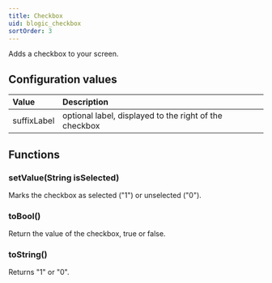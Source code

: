 ```yaml
---
title: Checkbox
uid: blogic_checkbox
sortOrder: 3
---
```


Adds a checkbox to your screen.

## Configuration values

| Value       | Description                         |
|:------------|:------------------------------------|
| suffixLabel | optional label, displayed to the right of the checkbox |

## Functions

### setValue(String isSelected)

Marks the checkbox as selected ("1") or unselected ("0").

### toBool()

Return the value of the checkbox, true or false.

### toString()

Returns "1" or "0".

